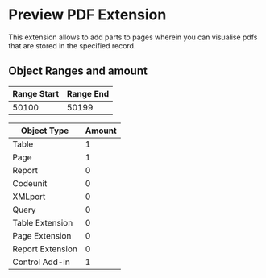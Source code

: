# Preview PDF Extension

This extension allows to add parts to pages wherein you can visualise pdfs that are stored in the specified record.

## Object Ranges and amount

| Range Start | Range End |
|-------------|-----------|
|50100        |50199      |

| Object Type | Amount |
|-------------|-------------|
| Table       | 1       |
| Page        | 1       |
| Report      | 0       |
| Codeunit    | 0       |
| XMLport     | 0       |
| Query       | 0       |
| Table Extension | 0       |
| Page Extension | 0       |
| Report Extension | 0       |
|Control Add-in | 1       |
